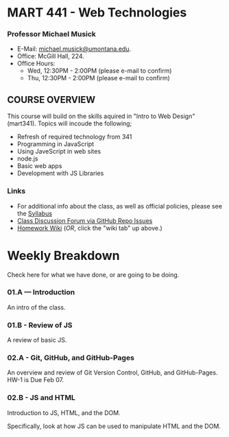 # MART 441 - Web Technologies

### Professor Michael Musick

- E-Mail: [michael.musick@umontana.edu](mailto:michael.musick@umontana.edu).
- Office: McGill Hall, 224.
- Office Hours:
    - Wed, 12:30PM - 2:00PM (please e-mail to confirm)
    - Thu, 12:30PM - 2:00PM (please e-mail to confirm)



## COURSE OVERVIEW
This course will build on the skills aquired in "Intro to Web Design" (mart341). Topics will incoude the following;

- Refresh of required technology from 341
- Programming in JavaScript
- Using JaveScript in web sites
- node.js
- Basic web apps
- Development with JS Libraries

### Links
- For additional info about the class, as well as official policies, please see the [Syllabus](https://github.com/Montana-Media-Arts/441-web-technologies/tree/master/_syllabus)
- [Class Discussion Forum via GitHub Repo Issues](https://github.com/Montana-Media-Arts/441-web-technologies/issues)
- [Homework Wiki](https://github.com/Montana-Media-Arts/441-web-technologies/wiki) (_OR_, click the "wiki tab" up above.)



# Weekly Breakdown
Check here for what we have done, or are going to be doing.


### 01.A — Introduction

An intro of the class.


### 01.B - Review of JS

A review of basic JS.


### 02.A - Git, GitHub, and GitHub-Pages

An overview and review of Git Version Control, GitHub, and GitHub-Pages.
HW-1 is Due Feb 07.


### 02.B - JS and HTML

Introduction to JS, HTML, and the DOM.

Specifically, look at how JS can be used to manipulate HTML and the DOM. 
